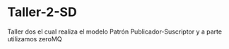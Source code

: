 # Taller-2-SD
Taller dos el cual realiza el modelo Patrón Publicador-Suscriptor y a parte utilizamos zeroMQ

